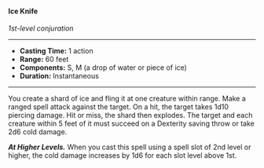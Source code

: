 #### Ice Knife
*1st-level conjuration*
___
- **Casting Time:** 1 action
- **Range:** 60 feet
- **Components:** S, M (a drop of water or piece of ice)
- **Duration:** Instantaneous
___
You create a shard of ice and fling it at one creature within range. Make a ranged spell attack against the target. On a hit, the target takes 1d10 piercing damage. Hit or miss, the shard then explodes. The target and each creature within 5 feet of it must succeed on a Dexterity saving throw or take 2d6 cold damage.

***At Higher Levels.*** When you cast this spell using a spell slot of 2nd level or higher, the cold damage increases by 1d6 for each slot level above 1st.